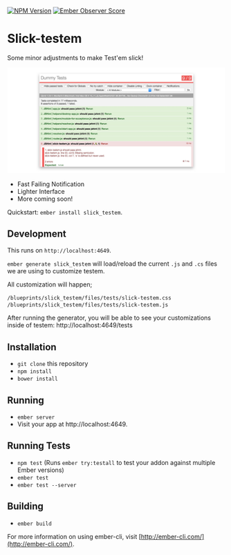 [![NPM
Version](https://badge.fury.io/js/slick_testem.svg)](http://badge.fury.io/js/slick_testem)
[![Ember Observer
Score](http://emberobserver.com/badges/slick_testem.svg)](http://emberobserver.com/addons/slick_testem)
# Slick-testem

Some minor adjustments to make Test'em slick!

![screenshot.jpg](screenshot.jpg)

* Fast Failing Notification
* Lighter Interface
* More coming soon!

Quickstart: `ember install slick_testem`.

## Development

This runs on `http://localhost:4649`.

`ember generate slick_testem` will load/reload the current `.js` and
`.cs` files we are using to customize testem.

All customization will happen;

```
/blueprints/slick_testem/files/tests/slick-testem.css
/blueprints/slick_testem/files/tests/slick-testem.js
```

After running the generator, you will be able to see your customizations inside
of testem: http://localhost:4649/tests

## Installation

* `git clone` this repository
* `npm install`
* `bower install`

## Running

* `ember server`
* Visit your app at http://localhost:4649.

## Running Tests

* `npm test` (Runs `ember try:testall` to test your addon against multiple Ember versions)
* `ember test`
* `ember test --server`

## Building

* `ember build`

For more information on using ember-cli, visit [http://ember-cli.com/](http://ember-cli.com/).
